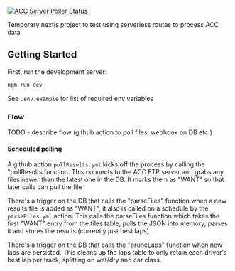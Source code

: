 [![ACC Server Poller Status](https://github.com/christytc10/acc-data-puller/actions/workflows/pollResults.yml/badge.svg)](https://github.com/christytc10/acc-data-puller/actions/workflows/pollResults.yml)

Temporary nextjs project to test using serverless routes to process ACC data

## Getting Started

First, run the development server:

```bash
npm run dev
```

See `.env.example` for list of required env variables

### Flow

TODO - describe flow (github action to poll files, webhook on DB etc.)

#### Scheduled polling
A github action `pollResults.yml` kicks off the process by calling the "pollResults function. This connects to the ACC FTP server and grabs any files newer than the latest one in the DB. It marks them as "WANT" so that later calls can pull the file

There's a trigger on the DB that calls the "parseFiles" function when a new results file is added as "WANT", it also is called on a schedule by the `parseFiles.yml` action. This calls the parseFiles function which takes the first "WANT" entry from the files table, pulls the JSON into memory, parses it and stores the results (currently just best laps)

There's a trigger on the DB that calls the "pruneLaps" function when new laps are persisted. This cleans up the laps table to only retain each driver's best lap per track, splitting on wet/dry and car class.
